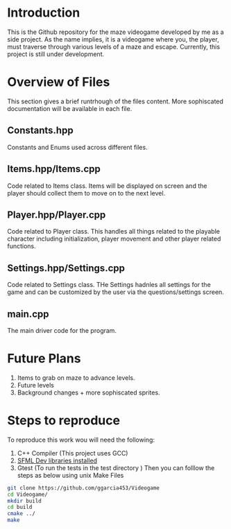 # Introduction
This is the Github repository for the maze videogame developed by me as a side project. As the name implies, 
it is a videogame where you, the player, must traverse through various levels of a maze and escape. 
Currently, this project is still under development. 

# Overview of Files
This section gives a brief runtrhough of the files content. More sophiscated documentation will be available in each file. 
## Constants.hpp
Constants and Enums used across different files. 

## Items.hpp/Items.cpp
Code related to Items class. Items will be displayed on screen and the player should collect them to move on to
the next level. 

## Player.hpp/Player.cpp
Code related to Player class. This handles all things related to the playable character including initialization, player movement and other player related functions. 

## Settings.hpp/Settings.cpp 
Code related to Settings class. THe Settings hadnles all settings for the game and can be customized by the user via the questions/settings screen. 

## main.cpp
The main driver code for the program. 

# Future Plans
1. Items to grab on maze to advance levels. 
2. Future levels
3. Background changes + more sophiscated sprites. 

# Steps to reproduce
To reproduce this work wou will need the following:
1. C++ Compiler (This project uses GCC)
2. [SFML Dev libraries installed ](https://www.sfml-dev.org/index.php)
3. Gtest (To run the tests in the test directory )
Then you can folllow the steps as below using unix Make Files
```bash
git clone https://github.com/ggarcia453/Videogame
cd Videogame/
mkdir build
cd build
cmake ../
make
```